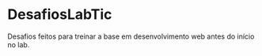 # DesafiosLabTic
Desafios feitos para treinar a base em desenvolvimento web antes do início no lab.
